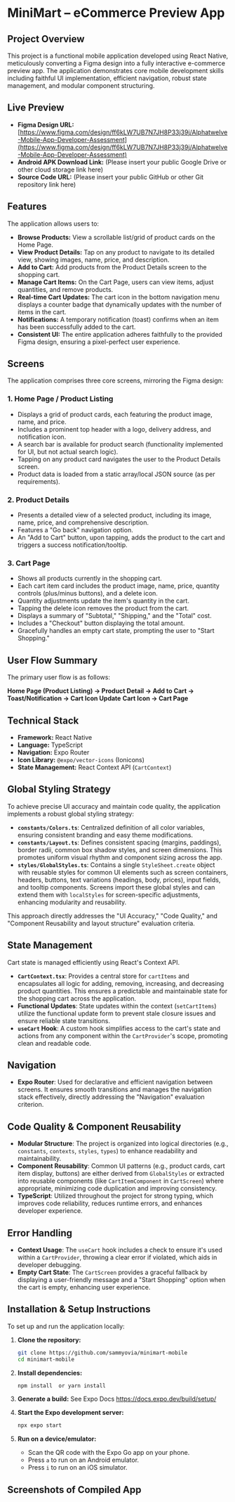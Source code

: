 # MiniMart – eCommerce Preview App

## Project Overview

This project is a functional mobile application developed using React Native, meticulously converting a Figma design into a fully interactive e-commerce preview app. The application demonstrates core mobile development skills including faithful UI implementation, efficient navigation, robust state management, and modular component structuring.

## Live Preview

* **Figma Design URL:** [https://www.figma.com/design/ff6kLW7UB7N7JH8P33j39j/Alphatwelve-Mobile-App-Developer-Assessment](https://www.figma.com/design/ff6kLW7UB7N7JH8P33j39j/Alphatwelve-Mobile-App-Developer-Assessment)
* **Android APK Download Link:** (Please insert your public Google Drive or other cloud storage link here)
* **Source Code URL:** (Please insert your public GitHub or other Git repository link here)

## Features

The application allows users to:

* **Browse Products:** View a scrollable list/grid of product cards on the Home Page.
* **View Product Details:** Tap on any product to navigate to its detailed view, showing images, name, price, and description.
* **Add to Cart:** Add products from the Product Details screen to the shopping cart.
* **Manage Cart Items:** On the Cart Page, users can view items, adjust quantities, and remove products.
* **Real-time Cart Updates:** The cart icon in the bottom navigation menu displays a counter badge that dynamically updates with the number of items in the cart.
* **Notifications:** A temporary notification (toast) confirms when an item has been successfully added to the cart.
* **Consistent UI:** The entire application adheres faithfully to the provided Figma design, ensuring a pixel-perfect user experience.

## Screens

The application comprises three core screens, mirroring the Figma design:

### 1. Home Page / Product Listing

* Displays a grid of product cards, each featuring the product image, name, and price.
* Includes a prominent top header with a logo, delivery address, and notification icon.
* A search bar is available for product search (functionality implemented for UI, but not actual search logic).
* Tapping on any product card navigates the user to the Product Details screen.
* Product data is loaded from a static array/local JSON source (as per requirements).

### 2. Product Details

* Presents a detailed view of a selected product, including its image, name, price, and comprehensive description.
* Features a "Go back" navigation option.
* An "Add to Cart" button, upon tapping, adds the product to the cart and triggers a success notification/tooltip.

### 3. Cart Page

* Shows all products currently in the shopping cart.
* Each cart item card includes the product image, name, price, quantity controls (plus/minus buttons), and a delete icon.
* Quantity adjustments update the item's quantity in the cart.
* Tapping the delete icon removes the product from the cart.
* Displays a summary of "Subtotal," "Shipping," and the "Total" cost.
* Includes a "Checkout" button displaying the total amount.
* Gracefully handles an empty cart state, prompting the user to "Start Shopping."

## User Flow Summary

The primary user flow is as follows:

**Home Page (Product Listing) → Product Detail → Add to Cart → Toast/Notification → Cart Icon Update**
**Cart Icon → Cart Page**

## Technical Stack

* **Framework:** React Native
* **Language:** TypeScript
* **Navigation:** Expo Router
* **Icon Library:** `@expo/vector-icons` (Ionicons)
* **State Management:** React Context API (`CartContext`)

## Global Styling Strategy

To achieve precise UI accuracy and maintain code quality, the application implements a robust global styling strategy:

* **`constants/Colors.ts`**: Centralized definition of all color variables, ensuring consistent branding and easy theme modifications.
* **`constants/Layout.ts`**: Defines consistent spacing (margins, paddings), border radii, common box shadow styles, and screen dimensions. This promotes uniform visual rhythm and component sizing across the app.
* **`styles/GlobalStyles.ts`**: Contains a single `StyleSheet.create` object with reusable styles for common UI elements such as screen containers, headers, buttons, text variations (headings, body, prices), input fields, and tooltip components. Screens import these global styles and can extend them with `localStyles` for screen-specific adjustments, enhancing modularity and reusability.

This approach directly addresses the "UI Accuracy," "Code Quality," and "Component Reusability and layout structure" evaluation criteria.

## State Management

Cart state is managed efficiently using React's Context API.

* **`CartContext.tsx`**: Provides a central store for `cartItems` and encapsulates all logic for adding, removing, increasing, and decreasing product quantities. This ensures a predictable and maintainable state for the shopping cart across the application.
* **Functional Updates**: State updates within the context (`setCartItems`) utilize the functional update form to prevent stale closure issues and ensure reliable state transitions.
* **`useCart` Hook**: A custom hook simplifies access to the cart's state and actions from any component within the `CartProvider`'s scope, promoting clean and readable code.

## Navigation

* **Expo Router**: Used for declarative and efficient navigation between screens. It ensures smooth transitions and manages the navigation stack effectively, directly addressing the "Navigation" evaluation criterion.

## Code Quality & Component Reusability

* **Modular Structure**: The project is organized into logical directories (e.g., `constants`, `contexts`, `styles`, `types`) to enhance readability and maintainability.
* **Component Reusability**: Common UI patterns (e.g., product cards, cart item display, buttons) are either derived from `GlobalStyles` or extracted into reusable components (like `CartItemComponent` in `CartScreen`) where appropriate, minimizing code duplication and improving consistency.
* **TypeScript**: Utilized throughout the project for strong typing, which improves code reliability, reduces runtime errors, and enhances developer experience.

## Error Handling

* **Context Usage**: The `useCart` hook includes a check to ensure it's used within a `CartProvider`, throwing a clear error if violated, which aids in developer debugging.
* **Empty Cart State**: The `CartScreen` provides a graceful fallback by displaying a user-friendly message and a "Start Shopping" option when the cart is empty, enhancing user experience.

## Installation & Setup Instructions

To set up and run the application locally:

1.  **Clone the repository:**
    ```bash
    git clone https://github.com/sammyovia/minimart-mobile
    cd minimart-mobile 
    ```
2.  **Install dependencies:**
    ```bash
    npm install  or yarn install
    ```
3. **Generate a build:**
   See Expo Docs https://docs.expo.dev/build/setup/

3.  **Start the Expo development server:**
    ```bash
    npx expo start
    ```
4.  **Run on a device/emulator:**
    * Scan the QR code with the Expo Go app on your phone.
    * Press `a` to run on an Android emulator.
    * Press `i` to run on an iOS simulator.

## Screenshots of Compiled App
